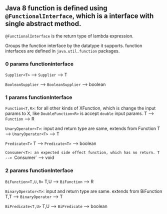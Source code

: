 ## Java 8 function is defined using `@FunctionalInterface`, which is a interface with single abstract method.   
`@FunctionalInterface` is the return type of lambda expression.  

Groups the function interface by the datatype it supports. function interfaces are defined in `java.util.function` packages.

### 0 params functioninterface

`Supplier<T>`
  --> `Supplier` --> T
  
`BooleanSupplier`
  --> `BooleanSupplier` --> boolean
  
### 1 params functionInterface

`Function<T,R>`: for all other kinds of XFunction, which is change the input params to X, like `DoubleFunction<R>` 
is accept `double` input params. 
T --> `Function` --> R

`UnaryOperator<T>`: input and return type are same, extends from Function
T --> `UnaryOperator<T>` --> T

`Predicate<T>`
T --> `Predicate<T>` --> boolean

`Consumer<T>: an expected side effect function, which has no return.
T --> `Consumer`  --> void 

  
### 2 params functionInterface

`BiFunction<T,U,R>`
T,U --> `BiFunction` --> R

`BinaryOperator<T>`: input and return type are same. extends from BiFunction
T,T --> `BinaryOperator` --> T

`BiPredicate<T,U>`
T,U --> `BiPredicate` --> boolean
